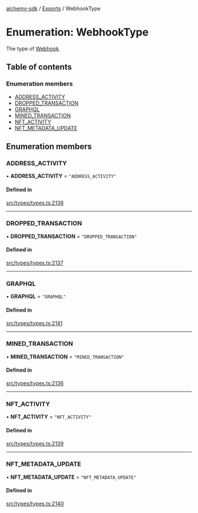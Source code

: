 [alchemy-sdk](../README.md) / [Exports](../modules.md) / WebhookType

# Enumeration: WebhookType

The type of [Webhook](../interfaces/Webhook.md).

## Table of contents

### Enumeration members

- [ADDRESS\_ACTIVITY](WebhookType.md#address_activity)
- [DROPPED\_TRANSACTION](WebhookType.md#dropped_transaction)
- [GRAPHQL](WebhookType.md#graphql)
- [MINED\_TRANSACTION](WebhookType.md#mined_transaction)
- [NFT\_ACTIVITY](WebhookType.md#nft_activity)
- [NFT\_METADATA\_UPDATE](WebhookType.md#nft_metadata_update)

## Enumeration members

### ADDRESS\_ACTIVITY

• **ADDRESS\_ACTIVITY** = `"ADDRESS_ACTIVITY"`

#### Defined in

[src/types/types.ts:2138](https://github.com/alchemyplatform/alchemy-sdk-js/blob/c9dbbf0/src/types/types.ts#L2138)

___

### DROPPED\_TRANSACTION

• **DROPPED\_TRANSACTION** = `"DROPPED_TRANSACTION"`

#### Defined in

[src/types/types.ts:2137](https://github.com/alchemyplatform/alchemy-sdk-js/blob/c9dbbf0/src/types/types.ts#L2137)

___

### GRAPHQL

• **GRAPHQL** = `"GRAPHQL"`

#### Defined in

[src/types/types.ts:2141](https://github.com/alchemyplatform/alchemy-sdk-js/blob/c9dbbf0/src/types/types.ts#L2141)

___

### MINED\_TRANSACTION

• **MINED\_TRANSACTION** = `"MINED_TRANSACTION"`

#### Defined in

[src/types/types.ts:2136](https://github.com/alchemyplatform/alchemy-sdk-js/blob/c9dbbf0/src/types/types.ts#L2136)

___

### NFT\_ACTIVITY

• **NFT\_ACTIVITY** = `"NFT_ACTIVITY"`

#### Defined in

[src/types/types.ts:2139](https://github.com/alchemyplatform/alchemy-sdk-js/blob/c9dbbf0/src/types/types.ts#L2139)

___

### NFT\_METADATA\_UPDATE

• **NFT\_METADATA\_UPDATE** = `"NFT_METADATA_UPDATE"`

#### Defined in

[src/types/types.ts:2140](https://github.com/alchemyplatform/alchemy-sdk-js/blob/c9dbbf0/src/types/types.ts#L2140)
